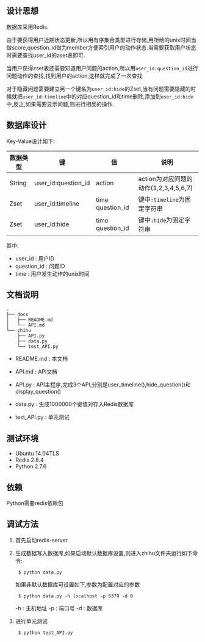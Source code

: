 ## 设计思想

数据库采用Redis.

由于要获得用户近期状态更新,所以用有序集合类型进行存储,用所给的unix时间当做score,question_id做为member方便索引用户的动作状态.当需要获取用户状态时需要查找user_id的zset表即可.

当用户获得zset表还需要知道用户问题的action,所以用```user_id:question_id```进行问题动作的查找,找到用户的action,这样就完成了一次查找

对于隐藏问题需要建立另一个键名为```user_id:hide```的Zset,当有问题需要隐藏的时候就把```user_id:timeline```中的对应question_id和time删除,添加到```user_id:hide```中,反之,如果需要显示问题,则进行相反的操作.

## 数据库设计

Key-Value设计如下:

| 数据类型 | 键 | 值 | 说明 |
|--------|--------|--------|--------|
| String | user_id:question_id | action | action为对应问题的动作(1,2,3,4,5,6,7) |
| Zset | user_id:timeline | time question_id | 键中```:timeline```为固定字符串 |
| Zset | user_id:hide | time question_id| 键中```:hide```为固定字符串 |

其中:

* user_id : 用户ID
* question_id : 问题ID
* time : 用户发生动作的unix时间

## 文档说明

```
.
├── docs
│   ├── README.md
│   └── API.md
└── zhihu
    ├── API.py
    ├── data.py
    └── test_API.py

```

* README.md : 本文档
* API.md : API文档


* API.py : API主程序,完成3个API,分别是user_timeline(),hide_question()和display_question()
* data.py : 生成1000000个键值对存入Redis数据库
* test_API.py : 单元测试

## 测试环境

* Ubuntu 14.04TLS
* Redis 2.8.4
* Python 2.7.6

## 依赖

Python需要redis依赖包

## 调试方法

1. 首先启动redis-server
2. 生成数据写入数据库,如果启动默认数据库设置,则进入zhihu文件夹运行如下命令:

		$ python data.py
    
    如果非默认数据库可设置如下,参数为配置对应的参数
    
    	$ python data.py -h localhost -p 6379 -d 0
    
    -h : 主机地址
    -p : 端口号
    -d : 数据库
3. 进行单元测试
	
    	$ python test_API.py